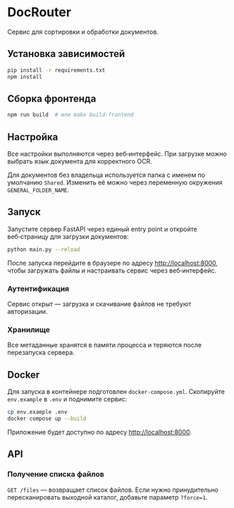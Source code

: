 # DocRouter

Сервис для сортировки и обработки документов.

## Установка зависимостей

```bash
pip install -r requirements.txt
npm install
```

## Сборка фронтенда

```bash
npm run build  # или make build-frontend
```

## Настройка

Все настройки выполняются через веб‑интерфейс. При загрузке можно выбрать язык документа для корректного OCR.

Для документов без владельца используется папка с именем по умолчанию `Shared`. Изменить её можно через переменную окружения `GENERAL_FOLDER_NAME`.

## Запуск

Запустите сервер FastAPI через единый entry point и откройте веб‑страницу для загрузки документов:

```bash
python main.py --reload
```

После запуска перейдите в браузере по адресу [http://localhost:8000](http://localhost:8000), чтобы загружать файлы и настраивать сервис через веб‑интерфейс.

### Аутентификация

Сервис открыт — загрузка и скачивание файлов не требуют авторизации.

### Хранилище

Все метаданные хранятся в памяти процесса и теряются после перезапуска сервера.

## Docker

Для запуска в контейнере подготовлен `docker-compose.yml`.
Скопируйте `env.example` в `.env` и поднимите сервис:

```bash
cp env.example .env
docker compose up --build
```

Приложение будет доступно по адресу [http://localhost:8000](http://localhost:8000).

## API

### Получение списка файлов

`GET /files` — возвращает список файлов. Если нужно принудительно пересканировать выходной каталог, добавьте параметр `?force=1`.

